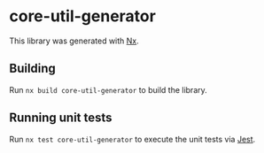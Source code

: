 # core-util-generator

This library was generated with [Nx](https://nx.dev).

## Building

Run `nx build core-util-generator` to build the library.

## Running unit tests

Run `nx test core-util-generator` to execute the unit tests via [Jest](https://jestjs.io).
